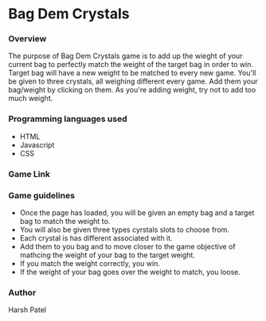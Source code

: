 # Bag Dem Crystals

### Overview

The purpose of Bag Dem Crystals game is to add up the wieght of your current bag to perfectly match the weight of the target bag in order to win. Target bag will have a new weight to be matched to every new game. You'll be given to three crystals, all weighing different every game. Add them your bag/weight by clicking on them. As you're adding weight, try not to add too much weight.

### Programming languages used

* HTML
* Javascript
* CSS

### Game Link



### Game guidelines

* Once the page has loaded, you will be given an empty bag and a target bag to match the weight to.
* You will also be given three types cyrstals slots to choose from.
* Each crystal is has different associated with it.
* Add them to you bag and to move closer to the game objective of mathcing the weight of your bag to the target weight.
* If you match the weight correctly, you win.
* If the weight of your bag goes over the weight to match, you loose.



### Author

Harsh Patel